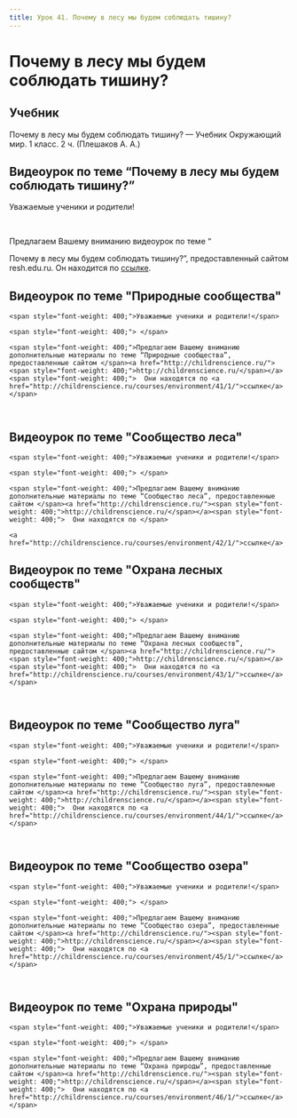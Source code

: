```yaml
---
title: Урок 41. Почему в лесу мы будем соблюдать тишину?
---
```


# Почему в лесу мы будем соблюдать тишину?

## Учебник

Почему в лесу мы будем соблюдать тишину? — Учебник Окружающий мир. 1 класс. 2 ч. (Плешаков А. А.)

## Видеоурок по теме “Почему в лесу мы будем соблюдать тишину?”

<p>Уважаемые ученики и родители!</p>
<p>&nbsp;</p>
<p>Предлагаем Вашему вниманию видеоурок по теме &ldquo;
Почему в лесу мы будем соблюдать тишину?&rdquo;, предоставленный сайтом resh.edu.ru. Он находится по&nbsp;<a href="https://resh.edu.ru/subject/lesson/5539/main/122519/">ссылке</a>.</p>

## Видеоурок по теме "Природные сообщества"

<p style="font-weight: 400;">
	<span style="font-weight: 400;">Уважаемые ученики и родители!</span>
</p>
<p style="font-weight: 400;">
	<span style="font-weight: 400;"> </span>
</p>
<p style="font-weight: 400;">
	<span style="font-weight: 400;">Предлагаем Вашему вниманию дополнительные материалы по теме “Природные сообщества”, предоставленные сайтом </span><a href="http://childrenscience.ru/"><span style="font-weight: 400;">http://childrenscience.ru/</span></a><span style="font-weight: 400;">  Они находятся по <a href="http://childrenscience.ru/courses/environment/41/1/">ссылке</a></span>
</p>
<p style="font-weight: 400;">
	 
</p>

## Видеоурок по теме "Сообщество леса"

<p style="font-weight: 400;">
	<span style="font-weight: 400;">Уважаемые ученики и родители!</span>
</p>
<p style="font-weight: 400;">
	<span style="font-weight: 400;"> </span>
</p>
<p style="font-weight: 400;">
	<span style="font-weight: 400;">Предлагаем Вашему вниманию дополнительные материалы по теме “Сообщество леса”, предоставленные сайтом </span><a href="http://childrenscience.ru/"><span style="font-weight: 400;">http://childrenscience.ru/</span></a><span style="font-weight: 400;">  Они находятся по </span>
</p>
<p style="font-weight: 400;">
	<a href="http://childrenscience.ru/courses/environment/42/1/">ссылке</a>
</p>

## Видеоурок по теме "Охрана лесных сообществ"

<p style="font-weight: 400;">
	<span style="font-weight: 400;">Уважаемые ученики и родители!</span>
</p>
<p style="font-weight: 400;">
	<span style="font-weight: 400;"> </span>
</p>
<p style="font-weight: 400;">
	<span style="font-weight: 400;">Предлагаем Вашему вниманию дополнительные материалы по теме “Охрана лесных сообществ”, предоставленные сайтом </span><a href="http://childrenscience.ru/"><span style="font-weight: 400;">http://childrenscience.ru/</span></a><span style="font-weight: 400;">  Они находятся по <a href="http://childrenscience.ru/courses/environment/43/1/">ссылке</a></span>
</p>
<p style="font-weight: 400;">
	 
</p>

## Видеоурок по теме "Сообщество луга"

<p style="font-weight: 400;">
	<span style="font-weight: 400;">Уважаемые ученики и родители!</span>
</p>
<p style="font-weight: 400;">
	<span style="font-weight: 400;"> </span>
</p>
<p style="font-weight: 400;">
	<span style="font-weight: 400;">Предлагаем Вашему вниманию дополнительные материалы по теме “Сообщество луга”, предоставленные сайтом </span><a href="http://childrenscience.ru/"><span style="font-weight: 400;">http://childrenscience.ru/</span></a><span style="font-weight: 400;">  Они находятся по <a href="http://childrenscience.ru/courses/environment/44/1/">ссылке</a></span>
</p>
<p style="font-weight: 400;">
	 
</p>

## Видеоурок по теме "Сообщество озера"

<p style="font-weight: 400;">
	<span style="font-weight: 400;">Уважаемые ученики и родители!</span>
</p>
<p style="font-weight: 400;">
	<span style="font-weight: 400;"> </span>
</p>
<p style="font-weight: 400;">
	<span style="font-weight: 400;">Предлагаем Вашему вниманию дополнительные материалы по теме “Сообщество озера”, предоставленные сайтом </span><a href="http://childrenscience.ru/"><span style="font-weight: 400;">http://childrenscience.ru/</span></a><span style="font-weight: 400;">  Они находятся по <a href="http://childrenscience.ru/courses/environment/45/1/">ссылке</a></span>
</p>
<p style="font-weight: 400;">
	 
</p>

## Видеоурок по теме "Охрана природы"

<p style="font-weight: 400;">
	<span style="font-weight: 400;">Уважаемые ученики и родители!</span>
</p>
<p style="font-weight: 400;">
	<span style="font-weight: 400;"> </span>
</p>
<p style="font-weight: 400;">
	<span style="font-weight: 400;">Предлагаем Вашему вниманию дополнительные материалы по теме “Охрана природы”, предоставленные сайтом </span><a href="http://childrenscience.ru/"><span style="font-weight: 400;">http://childrenscience.ru/</span></a><span style="font-weight: 400;">  Они находятся по <a href="http://childrenscience.ru/courses/environment/46/1/">ссылке</a></span>
</p>
<p style="font-weight: 400;">
	 
</p>